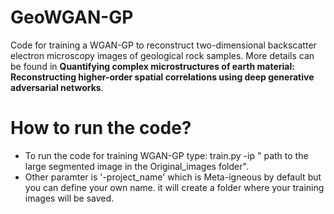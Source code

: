 # GeoWGAN-GP
Code for training a WGAN-GP to reconstruct two-dimensional backscatter electron microscopy images of geological rock samples. More details can be found in **Quantifying complex microstructures of earth material: Reconstructing higher-order spatial correlations using deep generative adversarial networks**.

# How to run the code?
* To run the code for training WGAN-GP type: train.py  -ip " path to the large segmented image in the Original_images folder".
* Other paramter is '-project_name' which is Meta-igneous by default but you can define your own name. it will create a folder where your training images will be saved.


